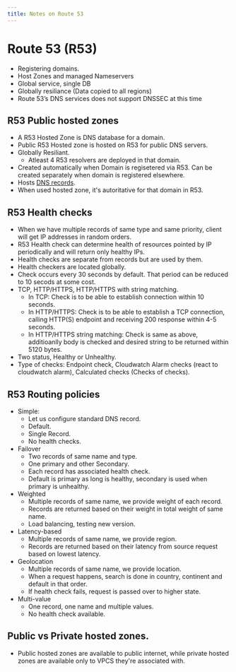 ```yaml
---
title: Notes on Route 53
---
```


# Route 53 (R53)

- Registering domains.
- Host Zones and managed Nameservers
- Global service, single DB
- Globally resiliance (Data copied to all regions)
- Route 53’s DNS services does not support DNSSEC at this time

## R53 Public hosted zones
- A R53 Hosted Zone is DNS database for a domain.
- Public R53 Hosted zone is hosted on R53 for public DNS servers.
- Globally Resiliant.
    - Atleast 4 R53 resolvers are deployed in that domain.
- Created automatically when Domain is regisetered via R53. Can be created separately when domain is registered elsewhere.
- Hosts [DNS records](./dnsTypes.md).
- When used hosted zone, it's autoritative for that domain in R53.
 

## R53 Health checks
- When we have multiple records of same type and same priority, client will get IP addresses in random orders.
- R53 Health check can determine health of resources pointed by IP periodically and will return only healthy IPs.
- Health checks are separate from records but are used by them.
- Health checkers are located globally.
- Check occurs every 30 seconds by default. That period can be reduced to 10 secods at some cost.
- TCP, HTTP/HTTPS, HTTP/HTTPS with string matching.
    - In TCP: Check is to be able to establish connection within 10 seconds.
    - In HTTP/HTTPS: Check is to be able to establish a TCP connection, calling HTTP(S) endpoint and receiving 200 response within 4-5 seconds.
    - In HTTP/HTTPS string matching: Check is same as above, additioanlly body is checked and desired string to be returned within 5120 bytes.
- Two status, Healthy or Unhealthy.
- Type of checks: Endpoint check, Cloudwatch Alarm checks (react to cloudwatch alarm), Calculated checks (Checks of checks).

## R53 Routing policies
- Simple:
    - Let us configure standard DNS record.
    - Default.
    - Single Record.
    - No health checks.
- Failover
    - Two records of same name and type.
    - One primary and other Secondary.
    - Each record has associated health check. 
    - Default is primary as long is healthy, secondary is used when primary is unhealthy.
- Weighted
    - Multiple records of same name, we provide weight of each record.
    - Records are returned based on their weight in total weight of same name.
    - Load balancing, testing new version.
- Latency-based
    - Multiple records of same name, we provide region.
    - Records are returned based on their latency from source request based on lowest latency.
- Geolocation
    - Multiple records of same name, we provide location.
    - When a request happens, search is done in country, continent and default in that order.
    - If health check fails, request is passed over to higher state.
- Multi-value
    - One record, one name and multiple values.
    - No health check available.

## Public vs Private hosted zones.
- Public hosted zones are available to public internet, while private hosted zones are available only to VPCS they're associated with.


